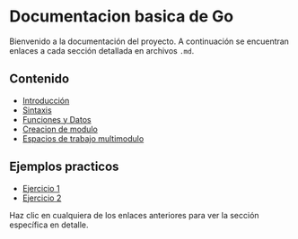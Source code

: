 # Documentacion basica de Go

Bienvenido a la documentación del proyecto. A continuación se encuentran enlaces a cada sección detallada en archivos `.md`.

## Contenido

- [Introducción](Introduccion.md)
- [Sintaxis](Sintaxis.md)
- [Funciones y Datos](Funciones%20y%20Datos.md)
- [Creacion de modulo](Creacion%20de%20modulo.md)
- [Espacios de trabajo multimodulo](Espacios%20de%20trabajo%20multimodulo.md)

## Ejemplos practicos
- [Ejercicio 1](Ejercicio1.md)
- [Ejercicio 2](Ejercicio2.md)

Haz clic en cualquiera de los enlaces anteriores para ver la sección específica en detalle.

